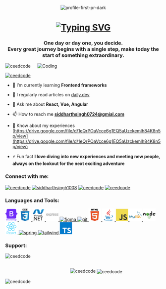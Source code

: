 <p align="center"> 
<img src="https://t3.ftcdn.net/jpg/07/86/81/54/240_F_786815489_nKig0QxnZHAIb8B4V1YstfBqE9IGfs6C.jpg" alt="profile-first-pr-dark" />
</p>

<h1 align="center"><a href="https://git.io/typing-svg"><img src="https://readme-typing-svg.demolab.com?font=Fira+Code&pause=1000&width=435&lines=Hi+%F0%9F%91%8B%2C+I`m+Siddharth+Singh" alt="Typing SVG" /></a></h1>
<h3 align="center">One day or day one, you decide.<br> Every great journey begins with a single step, make today the start of something extraordinary.</h3>
<img align="right" alt="Coding" width="400" src="https://media.tenor.com/rePDfDWO3XoAAAAd/hacking.gif">

<p align="left"> <img src="https://komarev.com/ghpvc/?username=ceedcode&label=Profile%20views&color=0e75b6&style=flat" alt="ceedcode" /> </p>

<p align="left"> <a href="https://twitter.com/ceedcode" target="blank"><img src="https://img.shields.io/twitter/follow/ceedcode?logo=twitter&style=for-the-badge" alt="ceedcode" /></a> </p>

- 🌱 I’m currently learning **Frontend frameworks**

- 📝 I regularly read articles on [daily.dev](https://app.daily.dev)

- 💬 Ask me about **React, Vue, Angular**

- 📫 How to reach me **siddharthsingh0724@gmial.com**

- 📄 Know about my experiences [https://drive.google.com/file/d/1eQrPOaVcce6g1EQ5aUzckemlh84K8n5p/view](https://drive.google.com/file/d/1eQrPOaVcce6g1EQ5aUzckemlh84K8n5p/view)

- ⚡ Fun fact **I love diving into new experiences and meeting new people, always on the lookout for the next exciting adventure**

<h3 align="left">Connect with me:</h3>
<p align="left">
<a href="https://twitter.com/ceedcode" target="blank"><img align="center" src="https://raw.githubusercontent.com/rahuldkjain/github-profile-readme-generator/master/src/images/icons/Social/twitter.svg" alt="ceedcode" height="30" width="40" /></a>
<a href="https://linkedin.com/in/siddharthsingh1008" target="blank"><img align="center" src="https://raw.githubusercontent.com/rahuldkjain/github-profile-readme-generator/master/src/images/icons/Social/linked-in-alt.svg" alt="siddharthsingh1008" height="30" width="40" /></a>
<a href="https://instagram.com/ceedcode" target="blank"><img align="center" src="https://raw.githubusercontent.com/rahuldkjain/github-profile-readme-generator/master/src/images/icons/Social/instagram.svg" alt="ceedcode" height="30" width="40" /></a>
<a href="https://www.youtube.com/c/ceedcode" target="blank"><img align="center" src="https://raw.githubusercontent.com/rahuldkjain/github-profile-readme-generator/master/src/images/icons/Social/youtube.svg" alt="ceedcode" height="30" width="40" /></a>
</p>

<h3 align="left">Languages and Tools:</h3>
<p align="left"> <a href="https://getbootstrap.com" target="_blank" rel="noreferrer"> <img src="https://raw.githubusercontent.com/devicons/devicon/master/icons/bootstrap/bootstrap-plain-wordmark.svg" alt="bootstrap" width="40" height="40"/> </a> <a href="https://www.w3schools.com/css/" target="_blank" rel="noreferrer"> <img src="https://raw.githubusercontent.com/devicons/devicon/master/icons/css3/css3-original-wordmark.svg" alt="css3" width="40" height="40"/> </a> <a href="https://dotnet.microsoft.com/" target="_blank" rel="noreferrer"> <img src="https://raw.githubusercontent.com/devicons/devicon/master/icons/dot-net/dot-net-original-wordmark.svg" alt="dotnet" width="40" height="40"/> </a> <a href="https://expressjs.com" target="_blank" rel="noreferrer"> <img src="https://raw.githubusercontent.com/devicons/devicon/master/icons/express/express-original-wordmark.svg" alt="express" width="40" height="40"/> </a> <a href="https://www.figma.com/" target="_blank" rel="noreferrer"> <img src="https://www.vectorlogo.zone/logos/figma/figma-icon.svg" alt="figma" width="40" height="40"/> </a> <a href="https://git-scm.com/" target="_blank" rel="noreferrer"> <img src="https://www.vectorlogo.zone/logos/git-scm/git-scm-icon.svg" alt="git" width="40" height="40"/> </a> <a href="https://www.w3.org/html/" target="_blank" rel="noreferrer"> <img src="https://raw.githubusercontent.com/devicons/devicon/master/icons/html5/html5-original-wordmark.svg" alt="html5" width="40" height="40"/> </a> <a href="https://www.java.com" target="_blank" rel="noreferrer"> <img src="https://raw.githubusercontent.com/devicons/devicon/master/icons/java/java-original.svg" alt="java" width="40" height="40"/> </a> <a href="https://developer.mozilla.org/en-US/docs/Web/JavaScript" target="_blank" rel="noreferrer"> <img src="https://raw.githubusercontent.com/devicons/devicon/master/icons/javascript/javascript-original.svg" alt="javascript" width="40" height="40"/> </a> <a href="https://www.mysql.com/" target="_blank" rel="noreferrer"> <img src="https://raw.githubusercontent.com/devicons/devicon/master/icons/mysql/mysql-original-wordmark.svg" alt="mysql" width="40" height="40"/> </a> <a href="https://nodejs.org" target="_blank" rel="noreferrer"> <img src="https://raw.githubusercontent.com/devicons/devicon/master/icons/nodejs/nodejs-original-wordmark.svg" alt="nodejs" width="40" height="40"/> </a> <a href="https://reactjs.org/" target="_blank" rel="noreferrer"> <img src="https://raw.githubusercontent.com/devicons/devicon/master/icons/react/react-original-wordmark.svg" alt="react" width="40" height="40"/> </a> <a href="https://spring.io/" target="_blank" rel="noreferrer"> <img src="https://www.vectorlogo.zone/logos/springio/springio-icon.svg" alt="spring" width="40" height="40"/> </a> <a href="https://tailwindcss.com/" target="_blank" rel="noreferrer"> <img src="https://www.vectorlogo.zone/logos/tailwindcss/tailwindcss-icon.svg" alt="tailwind" width="40" height="40"/> </a> <a href="https://www.typescriptlang.org/" target="_blank" rel="noreferrer"> <img src="https://raw.githubusercontent.com/devicons/devicon/master/icons/typescript/typescript-original.svg" alt="typescript" width="40" height="40"/> </a> </p>

<h3 align="left">Support:</h3>
<p><a href="https://www.buymeacoffee.com/ceedcode"> <img align="left" src="https://cdn.buymeacoffee.com/buttons/v2/default-yellow.png" height="50" width="210" alt="ceedcode" /></a></p><br><br>

<p><img align="left" src="https://github-readme-stats.vercel.app/api/top-langs?username=ceedcode&show_icons=true&locale=en&layout=compact" alt="ceedcode" /></p>

<p>&nbsp;<img align="center" src="https://github-readme-stats.vercel.app/api?username=ceedcode&show_icons=true&locale=en" alt="ceedcode" /></p>

<p><img align="center" src="https://github-readme-streak-stats.herokuapp.com/?user=ceedcode&" alt="ceedcode" /></p>
